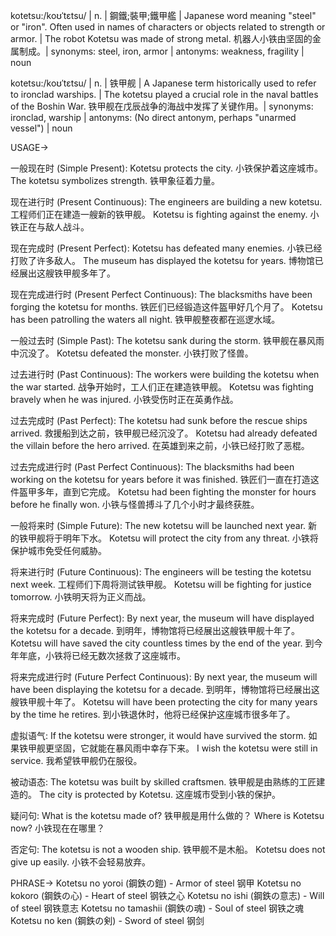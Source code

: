 kotetsu:/koʊˈtɛtsu/ | n. | 鋼鐵;裝甲;鐵甲艦 | Japanese word meaning "steel" or "iron". Often used in names of characters or objects related to strength or armor. |  The robot Kotetsu was made of strong metal.  机器人小铁由坚固的金属制成。| synonyms: steel, iron, armor | antonyms: weakness, fragility | noun

kotetsu:/koʊˈtɛtsu/ | n. | 铁甲舰 |  A Japanese term historically used to refer to ironclad warships. | The kotetsu played a crucial role in the naval battles of the Boshin War. 铁甲舰在戊辰战争的海战中发挥了关键作用。| synonyms: ironclad, warship | antonyms:  (No direct antonym, perhaps "unarmed vessel") | noun


USAGE->

一般现在时 (Simple Present):
Kotetsu protects the city.  小铁保护着这座城市。
The kotetsu symbolizes strength.  铁甲象征着力量。

现在进行时 (Present Continuous):
The engineers are building a new kotetsu. 工程师们正在建造一艘新的铁甲舰。
Kotetsu is fighting against the enemy. 小铁正在与敌人战斗。

现在完成时 (Present Perfect):
Kotetsu has defeated many enemies. 小铁已经打败了许多敌人。
The museum has displayed the kotetsu for years. 博物馆已经展出这艘铁甲舰多年了。

现在完成进行时 (Present Perfect Continuous):
The blacksmiths have been forging the kotetsu for months. 铁匠们已经锻造这件盔甲好几个月了。
Kotetsu has been patrolling the waters all night. 铁甲舰整夜都在巡逻水域。

一般过去时 (Simple Past):
The kotetsu sank during the storm. 铁甲舰在暴风雨中沉没了。
Kotetsu defeated the monster. 小铁打败了怪兽。


过去进行时 (Past Continuous):
The workers were building the kotetsu when the war started. 战争开始时，工人们正在建造铁甲舰。
Kotetsu was fighting bravely when he was injured.  小铁受伤时正在英勇作战。

过去完成时 (Past Perfect):
The kotetsu had sunk before the rescue ships arrived.  救援船到达之前，铁甲舰已经沉没了。
Kotetsu had already defeated the villain before the hero arrived. 在英雄到来之前，小铁已经打败了恶棍。


过去完成进行时 (Past Perfect Continuous):
The blacksmiths had been working on the kotetsu for years before it was finished.  铁匠们一直在打造这件盔甲多年，直到它完成。
Kotetsu had been fighting the monster for hours before he finally won.  小铁与怪兽搏斗了几个小时才最终获胜。

一般将来时 (Simple Future):
The new kotetsu will be launched next year. 新的铁甲舰将于明年下水。
Kotetsu will protect the city from any threat. 小铁将保护城市免受任何威胁。


将来进行时 (Future Continuous):
The engineers will be testing the kotetsu next week. 工程师们下周将测试铁甲舰。
Kotetsu will be fighting for justice tomorrow. 小铁明天将为正义而战。

将来完成时 (Future Perfect):
By next year, the museum will have displayed the kotetsu for a decade. 到明年，博物馆将已经展出这艘铁甲舰十年了。
Kotetsu will have saved the city countless times by the end of the year. 到今年年底，小铁将已经无数次拯救了这座城市。


将来完成进行时 (Future Perfect Continuous):
By next year, the museum will have been displaying the kotetsu for a decade. 到明年，博物馆将已经展出这艘铁甲舰十年了。
Kotetsu will have been protecting the city for many years by the time he retires. 到小铁退休时，他将已经保护这座城市很多年了。


虚拟语气:
If the kotetsu were stronger, it would have survived the storm. 如果铁甲舰更坚固，它就能在暴风雨中幸存下来。
I wish the kotetsu were still in service. 我希望铁甲舰仍在服役。


被动语态:
The kotetsu was built by skilled craftsmen. 铁甲舰是由熟练的工匠建造的。
The city is protected by Kotetsu. 这座城市受到小铁的保护。


疑问句:
What is the kotetsu made of? 铁甲舰是用什么做的？
Where is Kotetsu now? 小铁现在在哪里？


否定句:
The kotetsu is not a wooden ship. 铁甲舰不是木船。
Kotetsu does not give up easily. 小铁不会轻易放弃。


PHRASE->
Kotetsu no yoroi (鋼鉄の鎧) - Armor of steel  钢甲
Kotetsu no kokoro (鋼鉄の心) - Heart of steel  钢铁之心
Kotetsu no ishi (鋼鉄の意志) - Will of steel  钢铁意志
Kotetsu no tamashii (鋼鉄の魂) - Soul of steel  钢铁之魂
Kotetsu no ken (鋼鉄の剣) - Sword of steel  钢剑

